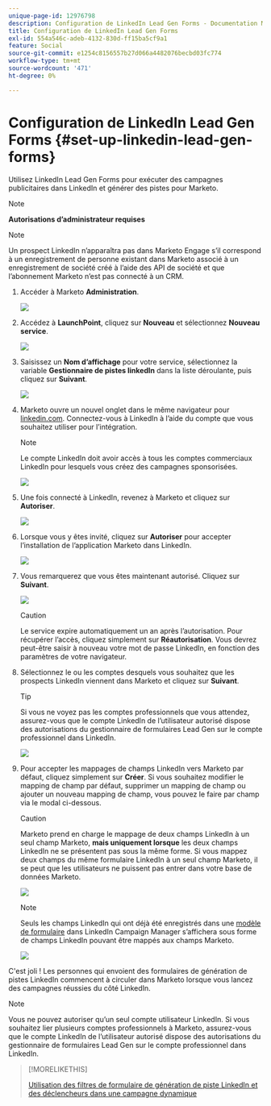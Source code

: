 ```yaml
---
unique-page-id: 12976798
description: Configuration de LinkedIn Lead Gen Forms - Documentation Marketo - Documentation du produit
title: Configuration de LinkedIn Lead Gen Forms
exl-id: 554a546c-adeb-4132-830d-ff15ba5cf9a1
feature: Social
source-git-commit: e1254c8156557b27d066a4482076becbd03fc774
workflow-type: tm+mt
source-wordcount: '471'
ht-degree: 0%

---
```


# Configuration de LinkedIn Lead Gen Forms {#set-up-linkedin-lead-gen-forms}

Utilisez LinkedIn Lead Gen Forms pour exécuter des campagnes publicitaires dans LinkedIn et générer des pistes pour Marketo.

>[!NOTE]
>
>**Autorisations d’administrateur requises**

>[!NOTE]
>
>Un prospect LinkedIn n’apparaîtra pas dans Marketo Engage s’il correspond à un enregistrement de personne existant dans Marketo associé à un enregistrement de société créé à l’aide des API de société et que l’abonnement Marketo n’est pas connecté à un CRM.

1. Accéder à Marketo **Administration**.

   ![](assets/image2016-11-29-10-3a50-3a29.png)

1. Accédez à **LaunchPoint**, cliquez sur **Nouveau** et sélectionnez **Nouveau service**.

   ![](assets/image2016-11-29-10-3a51-3a11.png)

1. Saisissez un **Nom d’affichage** pour votre service, sélectionnez la variable **Gestionnaire de pistes linkedIn** dans la liste déroulante, puis cliquez sur **Suivant**.

   ![](assets/linkedin-lead-gen.png)

1. Marketo ouvre un nouvel onglet dans le même navigateur pour [linkedin.com](https://www.linkedin.com). Connectez-vous à LinkedIn à l’aide du compte que vous souhaitez utiliser pour l’intégration.

   >[!NOTE]
   >
   >Le compte LinkedIn doit avoir accès à tous les comptes commerciaux LinkedIn pour lesquels vous créez des campagnes sponsorisées.

   ![](assets/linkedin-login.png)

1. Une fois connecté à LinkedIn, revenez à Marketo et cliquez sur **Autoriser**.

   ![](assets/linkedin-lead-gen-authorize.png)

1. Lorsque vous y êtes invité, cliquez sur **Autoriser** pour accepter l’installation de l’application Marketo dans LinkedIn.

   ![](assets/linkedin-marketo-allow.png)

1. Vous remarquerez que vous êtes maintenant autorisé. Cliquez sur **Suivant**.

   ![](assets/image2017-9-28-7-3a55-3a14.png)

   >[!CAUTION]
   >
   >Le service expire automatiquement un an après l’autorisation. Pour récupérer l’accès, cliquez simplement sur **Réautorisation**. Vous devrez peut-être saisir à nouveau votre mot de passe LinkedIn, en fonction des paramètres de votre navigateur.

1. Sélectionnez le ou les comptes desquels vous souhaitez que les prospects LinkedIn viennent dans Marketo et cliquez sur **Suivant**.

   >[!TIP]
   >
   >Si vous ne voyez pas les comptes professionnels que vous attendez, assurez-vous que le compte LinkedIn de l’utilisateur autorisé dispose des autorisations du gestionnaire de formulaires Lead Gen sur le compte professionnel dans LinkedIn.

   ![](assets/linkedin-pages-to-capture.png)

1. Pour accepter les mappages de champs LinkedIn vers Marketo par défaut, cliquez simplement sur **Créer**. Si vous souhaitez modifier le mapping de champ par défaut, supprimer un mapping de champ ou ajouter un nouveau mapping de champ, vous pouvez le faire par champ via le modal ci-dessous.

   >[!CAUTION]
   >
   >Marketo prend en charge le mappage de deux champs LinkedIn à un seul champ Marketo, **mais uniquement lorsque** les deux champs LinkedIn ne se présentent pas sous la même forme. Si vous mappez deux champs du même formulaire LinkedIn à un seul champ Marketo, il se peut que les utilisateurs ne puissent pas entrer dans votre base de données Marketo.

   ![](assets/linkedin-lead-gen-mapping.png)

   >[!NOTE]
   >
   >Seuls les champs LinkedIn qui ont déjà été enregistrés dans une [modèle de formulaire](https://www.linkedin.com/help/lms/answer/79634) dans LinkedIn Campaign Manager s’affichera sous forme de champs LinkedIn pouvant être mappés aux champs Marketo.

   ![](assets/linkedin-installed-services.png)

C&#39;est joli ! Les personnes qui envoient des formulaires de génération de pistes LinkedIn commencent à circuler dans Marketo lorsque vous lancez des campagnes réussies du côté LinkedIn.

>[!NOTE]
>
>Vous ne pouvez autoriser qu’un seul compte utilisateur LinkedIn. Si vous souhaitez lier plusieurs comptes professionnels à Marketo, assurez-vous que le compte LinkedIn de l’utilisateur autorisé dispose des autorisations du gestionnaire de formulaires Lead Gen sur le compte professionnel dans LinkedIn.

>[!MORELIKETHIS]
>
>[Utilisation des filtres de formulaire de génération de piste LinkedIn et des déclencheurs dans une campagne dynamique](/help/marketo/product-docs/demand-generation/social/social-functions/use-linkedin-lead-gen-form-filters-and-triggers-in-a-smart-campaign.md)
